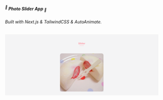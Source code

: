 ##### <sup>🌿</sup> **Photo Slider App** <sub>🌿</sub>

###### _Built with_ Next.js & TailwindCSS & AutoAnimate.

![Slider App Screenshot](./public/slider.png)
